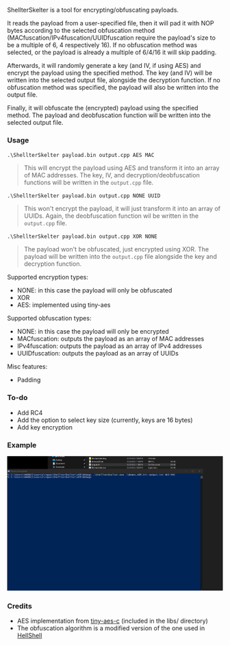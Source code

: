 
ShellterSkelter is a tool for encrypting/obfuscating payloads. 

It reads the payload from a user-specified file, then it will pad it with NOP bytes according to the selected obfuscation method (MACfuscation/IPv4fuscation/UUIDfuscation require the payload's size to be a multiple of 6, 4 respectively 16). If no obfuscation method was selected, or the payload is already a multiple of 6/4/16 it will skip padding. 

Afterwards, it will randomly generate a key (and IV, if using AES) and encrypt the payload using the specified method. The key (and IV) will be written into the selected output file, alongside the decryption function. If no obfuscation method was specified, the payload will also be written into the output file.

Finally, it will obfuscate the (encrypted) payload using the specified method. The payload and deobfuscation function will be written into the selected output file.

### Usage

```
.\ShellterSkelter payload.bin output.cpp AES MAC
```
> This will encrypt the payload using AES and transform it into an array of MAC addresses. The key, IV, and decryption/deobfuscation functions will be written in the `output.cpp` file.

```
.\ShellterSkelter payload.bin output.cpp NONE UUID
```
> This won't encrypt the payload, it will just transform it into an array of UUIDs. Again, the deobfuscation function wil be written in the `output.cpp` file.

```
.\ShellterSkelter payload.bin output.cpp XOR NONE
```
> The payload won't be obfuscated, just encrypted using XOR. The payload will be written into the `output.cpp` file alongside the key and decryption function.

Supported encryption types:
- NONE: in this case the payload will only be obfuscated
- XOR
- AES: implemented using tiny-aes

Supported obfuscation types:
- NONE: in this case the payload will only be encrypted
- MACfuscation: outputs the payload as an array of MAC addresses 
- IPv4fuscation: outputs the payload as an array of IPv4 addresses
- UUIDfuscation: outputs the payload as an array of UUIDs

Misc features:
- Padding

### To-do

- Add RC4
- Add the option to select key size (currently, keys are 16 bytes)
- Add key encryption

### Example

![ShellterSkelter](Images/ExampleUsage.gif)

### Credits

 - AES implementation from [tiny-aes-c](https://github.com/kokke/tiny-AES-c) (included in the libs/ directory)
 - The obfuscation algorithm is a modified version of the one used in [HellShell](https://github.com/NUL0x4C/HellShell)
